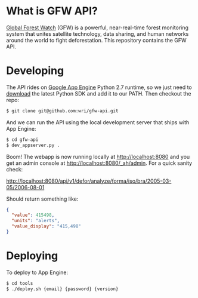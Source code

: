 # What is GFW API?

[Global Forest Watch](http://www.wri.org/our-work/project/global-forest-watch) (GFW) is a powerful, near-real-time forest monitoring system that unites satellite technology, data sharing, and human networks around the world to fight deforestation. This repository contains the GFW API.


# Developing

The API rides on [Google App Engine](https://developers.google.com/appengine) Python 2.7 runtime, so we just need to [download](https://developers.google.com/appengine/downloads) the latest Python SDK and add it to our PATH. Then checkout the repo:

```bash
$ git clone git@github.com:wri/gfw-api.git
```

And we can run the API using the local development server that ships with App Engine:

```bash
$ cd gfw-api
$ dev_appserver.py .
```

Boom! The webapp is now running locally at [http://localhost:8080](http://localhost:8080) and you get an admin console at [http://localhost:8080/_ah/admin](http://localhost:8080/_ah/admin). For a quick sanity check:

[http://localhost:8080/api/v1/defor/analyze/forma/iso/bra/2005-03-05/2006-08-01](http://localhost:8080/api/v1/defor/analyze/forma/iso/bra/2005-03-05/2006-08-01)

Should return something like:

```json
{
  "value": 415498,
  "units": "alerts",
  "value_display": "415,498"
}
```

# Deploying

To deploy to App Engine:

```bash
$ cd tools
$ ./deploy.sh {email} {password} {version}
```